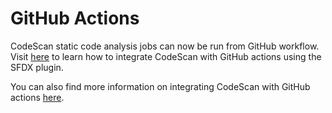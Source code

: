 # GitHub Actions

CodeScan static code analysis jobs can now be run from GitHub workflow. Visit [here](codescan-in-github-actions-using-the-sfdx-plugin.md) to learn how to integrate CodeScan with GitHub actions using the SFDX plugin.

You can also find more information on integrating CodeScan with GitHub actions [here](integrating-codescan-with-github-actions.md).
